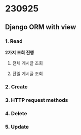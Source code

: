 # 230925

## Django ORM with view



### 1. Read

**2가지 조회 진행**

1. 전체 게시글 조회

2. 단일 게시글 조회



### 2. Create



### 3. HTTP request methods



### 4. Delete



### 5. Update






